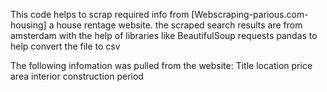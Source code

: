 This code helps to scrap required info from [Webscraping-parious.com-housing] a house rentage website.
the scraped search results are from amsterdam
with the help of libraries like
BeautifulSoup
requests
pandas to help convert the file to csv

The following infomation was pulled from the website:
Title
location 
price
area
interior
construction period



